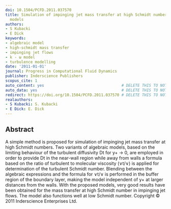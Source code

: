 ```yaml
---
doi: 10.1504/PCFD.2011.037570
title: Simulation of impinging jet mass transfer at high Schmidt number with algebraic
  models
authors:
- S Kubacki
- E Dick
keywords:
- algebraic model
- high-schmidt mass transfer
- impinging jet flows
- k - ω model
- turbulence modelling
date: '2011-01-01'
journal: Progress in Computational Fluid Dynamics
publisher: Inderscience Publishers
scopus_cite: 1
auto_content: yes                                  # DELETE THIS TO NOT AUTO GENERATE CONTENT
auto_data: yes                                     # DELETE THIS TO NOT AUTO GENERATE METADATA
redirect: https://doi.org/10.1504/PCFD.2011.037570 # DELETE THIS TO NOT REDIRECT
realauthors:
- S Kubacki: S. Kubacki
- E Dick: E. Dick
---
```



## Abstract
A simple method is proposed for simulation of impinging jet mass transfer at high Schmidt numbers. Two variants of algebraic models, based on the limiting behaviour of the turbulent diffusivity Dt for y+ → 0, are employed in order to provide Dt in the near-wall region while away from walls a formula based on the ratio of turbulent to molecular viscosity (∨t/∨) is applied for determination of the turbulent Schmidt number. Blending between the algebraic expressions and the formula for ∨t/∨ is performed in the buffer region of the boundary layer, making the model independent of y+ at larger distances from the walls. With the proposed models, very good results have been obtained for the mass transfer at high Schmidt number in impinging jet flows. The model also functions well at low Schmidt number. Copyright © 2011 Inderscience Enterprises Ltd.
